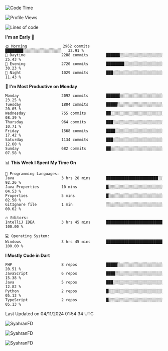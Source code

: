 <!--START_SECTION:waka-->
![Code Time](http://img.shields.io/badge/Code%20Time-479%20hrs%2037%20mins-blue)

![Profile Views](http://img.shields.io/badge/Profile%20Views-0-blue)

![Lines of code](https://img.shields.io/badge/From%20Hello%20World%20I%27ve%20Written-3.5%20million%20lines%20of%20code-blue)

**I'm an Early 🐤** 

```text
🌞 Morning                2962 commits        ████████░░░░░░░░░░░░░░░░░   32.91 % 
🌆 Daytime                2288 commits        ██████░░░░░░░░░░░░░░░░░░░   25.43 % 
🌃 Evening                2720 commits        ████████░░░░░░░░░░░░░░░░░   30.23 % 
🌙 Night                  1029 commits        ███░░░░░░░░░░░░░░░░░░░░░░   11.43 % 
```
📅 **I'm Most Productive on Monday** 

```text
Monday                   2092 commits        ██████░░░░░░░░░░░░░░░░░░░   23.25 % 
Tuesday                  1804 commits        █████░░░░░░░░░░░░░░░░░░░░   20.05 % 
Wednesday                755 commits         ██░░░░░░░░░░░░░░░░░░░░░░░   08.39 % 
Thursday                 964 commits         ███░░░░░░░░░░░░░░░░░░░░░░   10.71 % 
Friday                   1568 commits        ████░░░░░░░░░░░░░░░░░░░░░   17.42 % 
Saturday                 1134 commits        ███░░░░░░░░░░░░░░░░░░░░░░   12.60 % 
Sunday                   682 commits         ██░░░░░░░░░░░░░░░░░░░░░░░   07.58 % 
```


📊 **This Week I Spent My Time On** 

```text
💬 Programming Languages: 
Java                     3 hrs 28 mins       ███████████████████████░░   92.26 % 
Java Properties          10 mins             █░░░░░░░░░░░░░░░░░░░░░░░░   04.53 % 
Properties               5 mins              █░░░░░░░░░░░░░░░░░░░░░░░░   02.58 % 
GitIgnore file           1 min               ░░░░░░░░░░░░░░░░░░░░░░░░░   00.62 % 

🔥 Editors: 
IntelliJ IDEA            3 hrs 45 mins       █████████████████████████   100.00 % 

💻 Operating System: 
Windows                  3 hrs 45 mins       █████████████████████████   100.00 % 
```

**I Mostly Code in Dart** 

```text
PHP                      8 repos             █████░░░░░░░░░░░░░░░░░░░░   20.51 % 
JavaScript               6 repos             ████░░░░░░░░░░░░░░░░░░░░░   15.38 % 
Java                     5 repos             ███░░░░░░░░░░░░░░░░░░░░░░   12.82 % 
Python                   2 repos             █░░░░░░░░░░░░░░░░░░░░░░░░   05.13 % 
TypeScript               2 repos             █░░░░░░░░░░░░░░░░░░░░░░░░   05.13 % 
```




 Last Updated on 04/11/2024 01:54:34 UTC
<!--END_SECTION:waka-->

<p align="left">
  <img src="https://github-readme-stats.vercel.app/api/top-langs?username=SyahranFD&layout=donut&hide=C%2B%2B,CMake,css&show_icons=true&locale=en&&theme=blueberry" alt="SyahranFD" />
</p>

<p align="left">
  <img src="https://github-readme-stats.vercel.app/api?username=SyahranFD&show_icons=true&locale=en&theme=blueberry" alt="SyahranFD" />
</p>

<p align="left">
  <img src="https://streak-stats.demolab.com/?user=SyahranFD&theme=blueberry" alt="SyahranFD"/>
</p>
